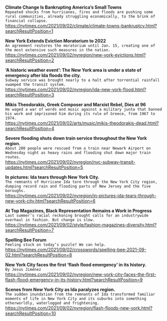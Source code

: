 **Climate Change Is Bankrupting America’s Small Towns**\
`Repeated shocks from hurricanes, fires and floods are pushing some rural communities, already struggling economically, to the brink of financial collapse.`\
https://nytimes.com/2021/09/02/climate/climate-towns-bankruptcy.html?searchResultPosition=1

**New York Extends Eviction Moratorium to 2022**\
`An agreement restores the moratorium until Jan. 15, creating one of the most extensive such measures in the nation.`\
https://nytimes.com/2021/09/02/nyregion/new-york-evictions.html?searchResultPosition=2

**‘A historic weather event’: The New York area is under a state of emergency after Ida floods the city.**\
`Subway service was brought nearly to a halt after torrential rainfall swamped the transit system.`\
https://nytimes.com/2021/09/02/nyregion/ida-new-york-flood.html?searchResultPosition=3

**Mikis Theodorakis, Greek Composer and Marxist Rebel, Dies at 96**\
`He waged a war of words and music against a military junta that banned his work and imprisoned him during its rule of Greece, from 1967 to 1974.`\
https://nytimes.com/2021/09/02/arts/music/mikis-theodorakis-dead.html?searchResultPosition=4

**Severe flooding shuts down train service throughout the New York region.**\
`About 200 people were rescued from a train near Newark Airport on Wednesday night as heavy rains and flooding shut down major train routes.`\
https://nytimes.com/2021/09/02/nyregion/nyc-subway-transit-updates.html?searchResultPosition=5

**In pictures: Ida tears through New York City.**\
`The remnants of Hurricane Ida tore through the New York City region, dumping record rain and flooding parts of New Jersey and the five boroughs.`\
https://nytimes.com/2021/09/02/nyregion/in-pictures-ida-tears-through-new-york-city.html?searchResultPosition=6

**At Top Magazines, Black Representation Remains a Work in Progress**\
`Last summer’s racial reckoning brought calls for an industrywide overhaul in fashion. But change is slow.`\
https://nytimes.com/2021/09/02/style/fashion-magazines-diversity.html?searchResultPosition=7

**Spelling Bee Forum**\
`Feeling stuck on today’s puzzle? We can help.`\
https://nytimes.com/2021/09/02/crosswords/spelling-bee-2021-09-02.html?searchResultPosition=8

**New York City faces the first ‘flash flood emergency’ in its history.**\
`By Jesus Jiménez`\
https://nytimes.com/2021/09/02/nyregion/new-york-city-faces-the-first-flash-flood-emergency-in-its-history.html?searchResultPosition=9

**Scenes from New York City as Ida paralyzes region.**\
`The sudden inundation from the remnants of Ida transformed familiar moments of life in New York City and its suburbs into something otherworldly, waterlogged and frightening.`\
https://nytimes.com/2021/09/02/nyregion/flash-floods-new-york.html?searchResultPosition=10

